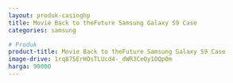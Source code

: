 ```yaml
---
layout: produk-casinghp
title: Movie Back to theFuture Samsung Galaxy S9 Case
categories: samsung

# Produk
product-title: Movie Back to theFuture Samsung Galaxy S9 Case
image-drive: 1rq875ErHOsTLUcd4-_dWR3CeQy1OQp0m
harga: 90000
---
```

